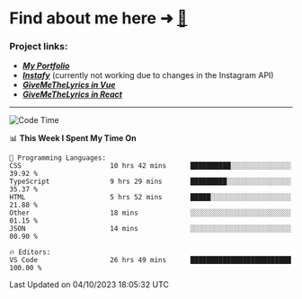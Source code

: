# Find about me here ➜ [🧑](https://pauabella.dev)

### Project links:
- ***[My Portfolio](https://pauabella.dev)***
- ***[Instafy](https://instafy.me)*** (currently not working due to changes in the Instagram API)
- ***[GiveMeTheLyrics in Vue](https://lyrics.pauabella.dev)***
- ***[GiveMeTheLyrics in React](https://pauabella.dev/GiveMeTheLyrics)***

---
<!--START_SECTION:waka-->
![Code Time](http://img.shields.io/badge/Code%20Time-2%2C522%20hrs%202%20mins-blue)

📊 **This Week I Spent My Time On** 

```text
💬 Programming Languages: 
CSS                      10 hrs 42 mins      ██████████░░░░░░░░░░░░░░░   39.92 % 
TypeScript               9 hrs 29 mins       █████████░░░░░░░░░░░░░░░░   35.37 % 
HTML                     5 hrs 52 mins       █████░░░░░░░░░░░░░░░░░░░░   21.88 % 
Other                    18 mins             ░░░░░░░░░░░░░░░░░░░░░░░░░   01.15 % 
JSON                     14 mins             ░░░░░░░░░░░░░░░░░░░░░░░░░   00.90 % 

🔥 Editors: 
VS Code                  26 hrs 49 mins      █████████████████████████   100.00 % 
```


 Last Updated on 04/10/2023 18:05:32 UTC
<!--END_SECTION:waka-->
